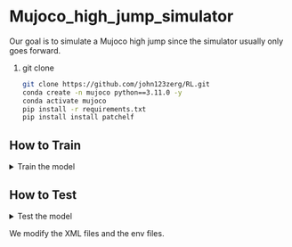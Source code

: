 # Mujoco_high_jump_simulator

Our goal is to simulate a Mujoco high jump since the simulator usually only goes forward.



1. git clone
    ```bash
    git clone https://github.com/john123zerg/RL.git
    conda create -n mujoco python==3.11.0 -y
    conda activate mujoco
    pip install -r requirements.txt
    pip install install patchelf
    
## How to Train 
<details>
    <summary>Train the model</summary>

['Walker2d','Hopper','HalfCheetah','Humanoid','Ant']
['SAC','A2C','PPO','TRPO','DDPG','TD3']
    
1. Train
   if wall 0 -> don't need to write -w
    It will train until 1 million.
   ```bash
    python main.py Walker2d SAC -t -w 1 -ws 0.2 -z 1
    #The parameters -t : train -w : wall existence -ws : wall_size -z : changing_the_reward_function_to_high_jump_reward
</details>


## How to Test 
<details>
    <summary>Test the model</summary>
    
1. Download the model files from the models folder
   
    https://drive.google.com/file/d/1e43kluy7EnhDWN1LeRMWMxoJAoGZUYT-/view?usp=sharing

2. Test
   If you want to test with a wall when you didn't train with a wall,
   ```bash
    python main.py Humanoid SAC -s . -tw 0 -w 1 -ws 0.2 -z 1
    #The parameters -tw : test_wall -> tells the path_parser to find whether a wall_trained model or not
    #For -w and -ws, it's changing the XML so it deletes, creates, or modifies the wall
</details>



We modify the XML files and the env files.
